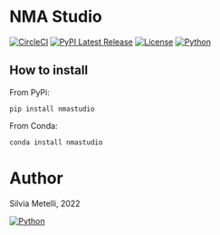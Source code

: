 # NMA Studio

[![CircleCI](https://circleci.com/gh/silviametelli/nmastudio.svg?style=svg&circle-token=562c10211cff35b9101f70a169544d5c4c745168)](https://app.circleci.com/pipelines/github/silviametelli/nmastudio)
[![PyPI Latest Release](https://img.shields.io/pypi/v/CryptPandas.svg)](https://pypi.org/project/CryptPandas/)
[![License](https://img.shields.io/pypi/l/CryptPandas.svg)](https://github.com/silviametelli/nmastudio/blob/main/LICENSE)
[![Python](https://img.shields.io/static/v1?label=made%20with&message=Python&color=blue&style=for-the-badge&logo=Python&logoColor=white)](#)


## How to install

From PyPi:

`pip install nmastudio`

From Conda:

`conda install nmastudio`

# Author

Silvia Metelli, 2022

[![Python](https://img.shields.io/static/v1?label=made%20with&message=Python&color=blue&style=for-the-badge&logo=Python&logoColor=white)](#)





